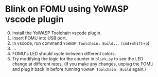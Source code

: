 # Blink on FOMU using YoWASP vscode plugin

0. Install the YoWASP Toolchain vscode plugin.
1. Insert FOMU into USB port.
2. In vscode, run command `YoWASP Toolchain: Build...` (`cmd`+`shift`+`p`)
3. ...
4. FOMU's LED should cycle between different colors.
5. Try modifying the logic for the counter in `blink.py` to see the LED change at different rates.
  (If you make any changes, unplug the FOMU and plug it back in before running `YoWASP Toolchain: Build` again.)
